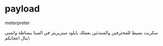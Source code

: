 # payload
meterpreter 


سكربت بسيط للمحترفين والمبتدئين يعملك بايلود ميتربريتر في الميتا ببساطة واتمنى ينال اعجابكم\
